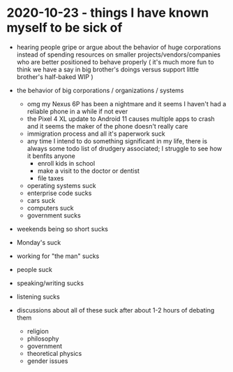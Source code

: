 # 2020-10-23 - things I have known myself to be sick of

- hearing people gripe or argue about the behavior of huge corporations instead of spending resources on smaller projects/vendors/companies who are better positioned to behave properly
  ( it's much more fun to think we have a say in big brother's doings versus support little brother's half-baked WIP )

- the behavior of big corporations / organizations / systems
  - omg my Nexus 6P has been a nightmare and it seems I haven't had a reliable phone in a while if not ever
  - the Pixel 4 XL update to Android 11 causes multiple apps to crash and it seems the maker of the phone doesn't really care
  - immigration process and all it's paperwork suck
  - any time I intend to do something significant in my life, there is always some todo list of drudgery associated; I struggle to see how it benfits anyone
    - enroll kids in school
    - make a visit to the doctor or dentist
    - file taxes
  - operating systems suck
  - enterprise code sucks
  - cars suck
  - computers suck
  - government sucks

- weekends being so short sucks

- Monday's suck

- working for "the man" sucks

- people suck

- speaking/writing sucks

- listening sucks


- discussions about all of these suck after about 1-2 hours of debating them
  - religion
  - philosophy
  - government
  - theoretical physics
  - gender issues
